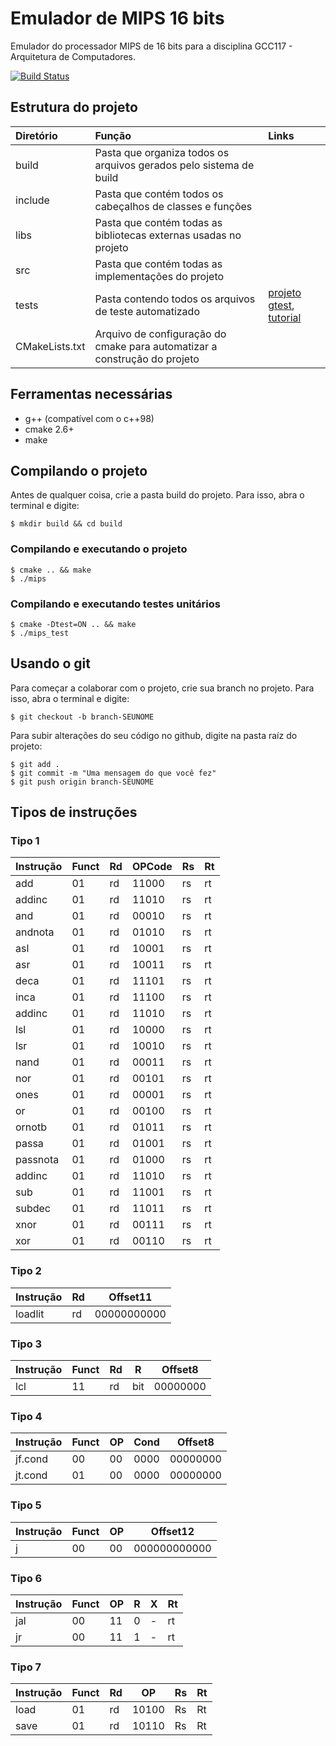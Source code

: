 # Emulador de MIPS 16 bits
Emulador do processador MIPS de 16 bits para a disciplina GCC117 - Arquitetura de Computadores.

[![Build Status](https://travis-ci.org/mathnogueira/mips.svg?branch=master)](https://travis-ci.org/mathnogueira/mips)

## Estrutura do projeto

| Diretório		| Função																| Links		|
| :-----------  |:--------------------------------------------------------------------- | :-------- |
| build			| Pasta que organiza todos os arquivos gerados pelo sistema de build    |           |
| include 		| Pasta que contém todos os cabeçalhos de classes e funções				|			|
| libs			| Pasta que contém todas as bibliotecas externas usadas no projeto		|			|
| src			| Pasta que contém todas as implementações do projeto					|			|
| tests			| Pasta contendo todos os arquivos de teste automatizado				| [projeto gtest](https://github.com/google/googletest),  [tutorial](http://www.ibm.com/developerworks/aix/library/au-googletestingframework.html) |
| CMakeLists.txt| Arquivo de configuração do cmake para automatizar a construção do projeto|        |

## Ferramentas necessárias
* g++ (compatível com o c++98)
* cmake 2.6+
* make

## Compilando o projeto

Antes de qualquer coisa, crie a pasta build do projeto. Para isso, abra o terminal
e digite:
```shell
$ mkdir build && cd build
```

### Compilando e executando o projeto
```shell
$ cmake .. && make
$ ./mips
```

### Compilando e executando testes unitários
```shell
$ cmake -Dtest=ON .. && make
$ ./mips_test
```

## Usando o git

Para começar a colaborar com o projeto, crie sua branch no projeto. Para isso, abra o terminal
e digite:

```shell
$ git checkout -b branch-SEUNOME
```

Para subir alterações do seu código no github, digite na pasta raíz do projeto:

```shell
$ git add .
$ git commit -m "Uma mensagem do que você fez"
$ git push origin branch-SEUNOME
```

## Tipos de instruções

### Tipo 1
| Instrução | Funct | Rd | OPCode | Rs | Rt |
| ----------|-------|----|--------|----|----|
| add       | 01    | rd | 11000  | rs | rt |
| addinc    | 01    | rd | 11010  | rs | rt |
| and       | 01    | rd | 00010  | rs | rt |
| andnota   | 01    | rd | 01010  | rs | rt |
| asl       | 01    | rd | 10001  | rs | rt |
| asr       | 01    | rd | 10011  | rs | rt |
| deca      | 01    | rd | 11101  | rs | rt |
| inca      | 01    | rd | 11100  | rs | rt |
| addinc    | 01    | rd | 11010  | rs | rt |
| lsl       | 01    | rd | 10000  | rs | rt |
| lsr       | 01    | rd | 10010  | rs | rt |
| nand      | 01    | rd | 00011  | rs | rt |
| nor       | 01    | rd | 00101  | rs | rt |
| ones      | 01    | rd | 00001  | rs | rt |
| or        | 01    | rd | 00100  | rs | rt |
| ornotb    | 01    | rd | 01011  | rs | rt |
| passa     | 01    | rd | 01001  | rs | rt |
| passnota  | 01    | rd | 01000  | rs | rt |
| addinc    | 01    | rd | 11010  | rs | rt |
| sub       | 01    | rd | 11001  | rs | rt |
| subdec    | 01    | rd | 11011  | rs | rt |
| xnor      | 01    | rd | 00111  | rs | rt |
| xor       | 01    | rd | 00110  | rs | rt |

### Tipo 2
| Instrução | Rd | Offset11     |
|-----------|----|--------------|
| loadlit   | rd | 00000000000  |

### Tipo 3
| Instrução | Funct | Rd | R   | Offset8  |
| ----------|-------|----|-----|----------|
| lcl       | 11    | rd | bit | 00000000 |

### Tipo 4
| Instrução | Funct | OP | Cond   | Offset8  |
|-----------|-------|----|--------|----------|
| jf.cond   | 00    | 00 | 0000   | 00000000 |
| jt.cond   | 01    | 00 | 0000   | 00000000 |

### Tipo 5
| Instrução | Funct | OP | Offset12      |
|-----------|-------|----|---------------|
| j         | 00    | 00 | 000000000000  |

### Tipo 6
| Instrução | Funct | OP | R | X | Rt |
|-----------|-------|----|---|---|----|
| jal       | 00    | 11 | 0 | - | rt |
| jr        | 00    | 11 | 1 | - | rt |

### Tipo 7
| Instrução | Funct | Rd | OP    | Rs | Rt |
|-----------|-------|----|-------|----|----|
| load      | 01    | rd | 10100 | Rs | Rt |
| save      | 01    | rd | 10110 | Rs | Rt |
